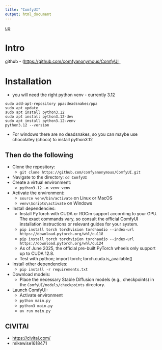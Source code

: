 ```yaml
---
title: "ComfyUI"
output: html_document
---
```

[up](https://mikewise2718.github.io/markdowndocs/)

# Intro
github - (https://github.com/comfyanonymous/ComfyUI_

# Installation

- you will need the right python venv - currently 3.12
```
sudo add-apt-repository ppa:deadsnakes/ppa
sudo apt update
sudo apt install python3.12
sudo apt install python3.12-dev
sudo apt install python3.12-venv
python3.12 --version
```
- For windows there are no deadsnakes, so you can maybe use chocolatey (choco) to install python3.12

## Then do the following
- Clone the repository:
  - `git clone https://github.com/comfyanonymous/ComfyUI.git`
- Navigate to the directory: `cd ComfyUI`
- Create a virtual environment:
  -  `python3.12 -m venv venv`
- Activate the environment:
  - `source venv/bin/activate` on Linux or MacOS
  - `venv\Scripts\activate` on Windows
- Install dependencies:
   - Install PyTorch with CUDA or ROCm support according to your GPU. The exact commands vary, so consult the official ComfyUI installation instructions or relevant guides for your system.
   - `pip install torch torchvision torchaudio --index-url https://download.pytorch.org/whl/cu118`
   - `pip install torch torchvision torchaudio --index-url https://download.pytorch.org/whl/cu124`
   - As of June 2025, the official pre-built PyTorch wheels only support up to CUDA 12.8.
   - Test with python; import torch; torch.cuda.is_available()
- Install other dependencies:
   - `pip install -r requirements.txt`
- Download models:
   - Place the necessary Stable Diffusion models (e.g., checkpoints) in the `ComfyUI/models/checkpoints` directory.
- Launch ComfyUI:
   - Activate environment
   -  `python main.py`
   -  `python3 main.py`
   -  `uv run main.py`


## CIVITAI
- https://civitai.com/
- mikewise1618471